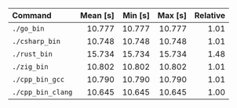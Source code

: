 | Command | Mean [s] | Min [s] | Max [s] | Relative |
|:---|---:|---:|---:|---:|
| `./go_bin` | 10.777 | 10.777 | 10.777 | 1.01 |
| `./csharp_bin` | 10.748 | 10.748 | 10.748 | 1.01 |
| `./rust_bin` | 15.734 | 15.734 | 15.734 | 1.48 |
| `./zig_bin` | 10.802 | 10.802 | 10.802 | 1.01 |
| `./cpp_bin_gcc` | 10.790 | 10.790 | 10.790 | 1.01 |
| `./cpp_bin_clang` | 10.645 | 10.645 | 10.645 | 1.00 |
